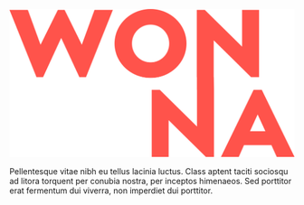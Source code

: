 ![Wonna](images/coral-wonna.png)

Pellentesque vitae nibh eu tellus lacinia luctus. Class aptent taciti sociosqu ad litora torquent per conubia nostra, per inceptos himenaeos. Sed porttitor erat fermentum dui viverra, non imperdiet dui porttitor. 